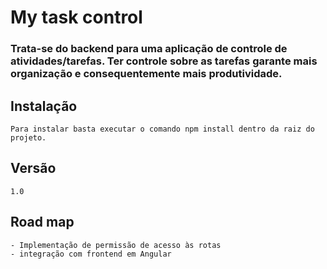 # My task control

### Trata-se do backend para uma aplicação de controle de atividades/tarefas. Ter controle sobre as tarefas garante mais organização e consequentemente mais produtividade.


## Instalação
    Para instalar basta executar o comando npm install dentro da raiz do projeto.

## Versão
    1.0

## Road map
    - Implementação de permissão de acesso às rotas
    - integração com frontend em Angular